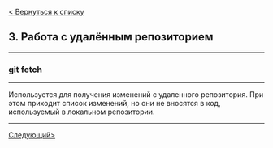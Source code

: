 [< Вернуться к списку](./readme.md "На главную")

## 3. Работа с удалённым репозиторием
---
### git fetch
---
Используется для получения изменений с удаленного репозитория. При этом приходит список изменений, но они не вносятся в код, используемый в локальном репозитории.

---
[Следующий>](./8git-merge.md "Next")